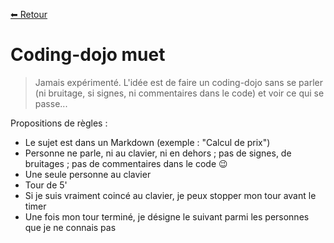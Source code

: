 [⬅ Retour](./README.md)

# Coding-dojo muet 

> Jamais expérimenté. L'idée est de faire un coding-dojo sans se parler (ni bruitage, si signes, ni commentaires 
> dans le code) et voir ce qui se passe... 

Propositions de règles :
* Le sujet est dans un Markdown (exemple : "Calcul de prix")
* Personne ne parle, ni au clavier, ni en dehors ; pas de signes, de bruitages ; pas de commentaires dans le code 😉
* Une seule personne au clavier
* Tour de 5'
* Si je suis vraiment coincé au clavier, je peux stopper mon tour avant le timer
* Une fois mon tour terminé, je désigne le suivant parmi les personnes que je ne connais pas

